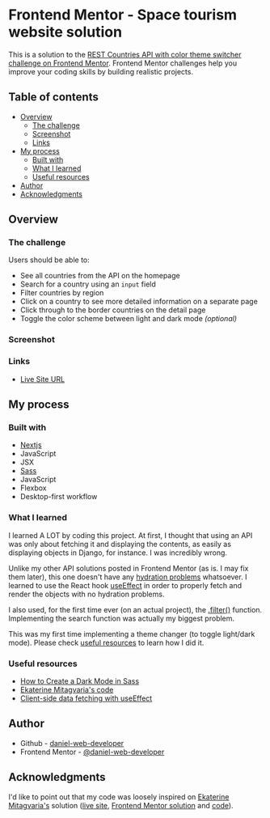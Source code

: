 # Frontend Mentor - Space tourism website solution

This is a solution to the [REST Countries API with color theme switcher challenge on Frontend Mentor](https://www.frontendmentor.io/challenges/rest-countries-api-with-color-theme-switcher-5cacc469fec04111f7b848ca). Frontend Mentor challenges help you improve your coding skills by building realistic projects.

## Table of contents

- [Overview](#overview)
  - [The challenge](#the-challenge)
  - [Screenshot](#screenshot)
  - [Links](#links)
- [My process](#my-process)
  - [Built with](#built-with)
  - [What I learned](#what-i-learned)
  - [Useful resources](#useful-resources)
- [Author](#author)
- [Acknowledgments](#acknowledgments)

## Overview

### The challenge

Users should be able to:

- See all countries from the API on the homepage
- Search for a country using an `input` field
- Filter countries by region
- Click on a country to see more detailed information on a separate page
- Click through to the border countries on the detail page
- Toggle the color scheme between light and dark mode *(optional)*

### Screenshot



### Links

- [Live Site URL]()

## My process

### Built with

- [Nextjs](https://nextjs.org/)
- JavaScript
- JSX
- [Sass](https://sass-lang.com/)
- JavaScript
- Flexbox
- Desktop-first workflow

### What I learned

I learned A LOT by coding this project. At first, I thought that using an API was only about fetching it and displaying the contents, as easily as displaying objects in Django, for instance. I was incredibly wrong.

Unlike my other API solutions posted in Frontend Mentor (as is. I may fix them later), this one doesn't have any [hydration problems](https://nextjs.org/docs/messages/react-hydration-error) whatsoever. I learned to use the React hook [useEffect](https://nextjs.org/docs/pages/building-your-application/data-fetching/client-side#client-side-data-fetching-with-useeffect
) in order to properly fetch and render the objects with no hydration problems.

I also used, for the first time ever (on an actual project), the [.filter()](https://developer.mozilla.org/en-US/docs/Web/JavaScript/Reference/Global_Objects/Array/filter) function. Implementing the search function was actually my biggest problem.

This was my first time implementing a theme changer (to toggle light/dark mode). Please check [useful resources](#useful-resources) to learn how I did it.

### Useful resources

- [How to Create a Dark Mode in Sass](https://medium.com/@katiemctigue/how-to-create-a-dark-mode-in-sass-609f131a3995)
- [Ekaterine Mitagvaria's code](https://github.com/catherineisonline/rest-countries)
- [Client-side data fetching with useEffect](https://nextjs.org/docs/pages/building-your-application/data-fetching/client-side#client-side-data-fetching-with-useeffect)

## Author

- Github - [daniel-web-developer](https://github.com/daniel-web-developer)
- Frontend Mentor - [@daniel-web-developer](https://www.frontendmentor.io/profile/daniel-web-developer)

## Acknowledgments

I'd like to point out that my code was loosely inspired on [Ekaterine Mitagvaria's](https://www.frontendmentor.io/profile/catherineisonline) solution ([live site](https://restful-countries.vercel.app/), [Frontend Mentor solution](https://www.frontendmentor.io/solutions/rest-countries-api-with-color-theme-switcher-SySqXmn49) and [code](https://github.com/catherineisonline/rest-countries)).
